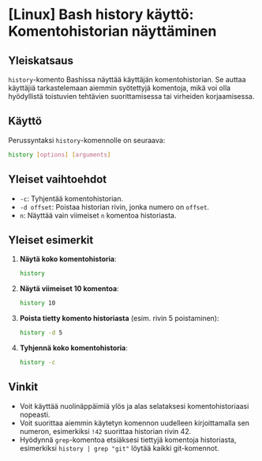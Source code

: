 # [Linux] Bash history käyttö: Komentohistorian näyttäminen

## Yleiskatsaus
`history`-komento Bashissa näyttää käyttäjän komentohistorian. Se auttaa käyttäjiä tarkastelemaan aiemmin syötettyjä komentoja, mikä voi olla hyödyllistä toistuvien tehtävien suorittamisessa tai virheiden korjaamisessa.

## Käyttö
Perussyntaksi `history`-komennolle on seuraava:

```bash
history [options] [arguments]
```

## Yleiset vaihtoehdot
- `-c`: Tyhjentää komentohistorian.
- `-d offset`: Poistaa historian rivin, jonka numero on `offset`.
- `n`: Näyttää vain viimeiset `n` komentoa historiasta.

## Yleiset esimerkit
1. **Näytä koko komentohistoria**:
   ```bash
   history
   ```

2. **Näytä viimeiset 10 komentoa**:
   ```bash
   history 10
   ```

3. **Poista tietty komento historiasta** (esim. rivin 5 poistaminen):
   ```bash
   history -d 5
   ```

4. **Tyhjennä koko komentohistoria**:
   ```bash
   history -c
   ```

## Vinkit
- Voit käyttää nuolinäppäimiä ylös ja alas selataksesi komentohistoriaasi nopeasti.
- Voit suorittaa aiemmin käytetyn komennon uudelleen kirjoittamalla sen numeron, esimerkiksi `!42` suorittaa historian rivin 42.
- Hyödynnä `grep`-komentoa etsiäksesi tiettyjä komentoja historiasta, esimerkiksi `history | grep "git"` löytää kaikki git-komennot.